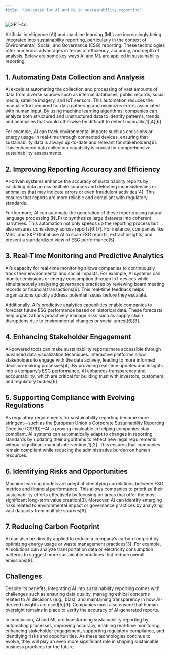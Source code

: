 ```yaml
---
title: "Use-cases for AI and ML in sustainability reporting"
---
```

![GPT-4o](https://img.shields.io/badge/GPT--4o-3333FF?style=for-the-badge&logo=openai&logoColor=white)



Artificial intelligence (AI) and machine learning (ML) are increasingly being integrated into sustainability reporting, particularly in the context of Environmental, Social, and Governance (ESG) reporting. These technologies offer numerous advantages in terms of efficiency, accuracy, and depth of analysis. Below are some key ways AI and ML are applied in sustainability reporting:

## 1. Automating Data Collection and Analysis

AI excels at automating the collection and processing of vast amounts of data from diverse sources such as internal databases, public records, social media, satellite imagery, and IoT sensors. This automation reduces the manual effort required for data gathering and minimizes errors associated with human input. By using machine learning algorithms, companies can analyze both structured and unstructured data to identify patterns, trends, and anomalies that would otherwise be difficult to detect manually\[1]\[4]\[6].

For example, AI can track environmental impacts such as emissions or energy usage in real-time through connected devices, ensuring that sustainability data is always up-to-date and relevant for stakeholders\[6]. This enhanced data collection capability is crucial for comprehensive sustainability assessments.

## 2. Improving Reporting Accuracy and Efficiency

AI-driven systems enhance the accuracy of sustainability reports by validating data across multiple sources and detecting inconsistencies or anomalies that may indicate errors or even fraudulent activities\[4]. This ensures that reports are more reliable and compliant with regulatory standards.

Furthermore, AI can automate the generation of these reports using natural language processing (NLP) to synthesize large datasets into coherent narratives. This automation not only speeds up the reporting process but also ensures consistency across reports\[6]\[7]. For instance, companies like MSCI and S\&P Global use AI to scan ESG reports, extract insights, and present a standardized view of ESG performance\[5].

## 3. Real-Time Monitoring and Predictive Analytics

AI’s capacity for real-time monitoring allows companies to continuously track their environmental and social impacts. For example, AI systems can monitor emissions or energy consumption through IoT devices while simultaneously analyzing governance practices by reviewing board meeting records or financial transactions\[6]. This real-time feedback helps organizations quickly address potential issues before they escalate.

Additionally, AI's predictive analytics capabilities enable companies to forecast future ESG performance based on historical data. These forecasts help organizations proactively manage risks such as supply chain disruptions due to environmental changes or social unrest\[6]\[3].

## 4. Enhancing Stakeholder Engagement

AI-powered tools can make sustainability reports more accessible through advanced data visualization techniques. Interactive platforms allow stakeholders to engage with the data actively, leading to more informed decision-making processes\[4]. By providing real-time updates and insights into a company’s ESG performance, AI enhances transparency and accountability, which are critical for building trust with investors, customers, and regulatory bodies\[6].

## 5. Supporting Compliance with Evolving Regulations

As regulatory requirements for sustainability reporting become more stringent—such as the European Union's Corporate Sustainability Reporting Directive (CSRD)—AI is proving invaluable in helping companies stay compliant. AI systems can automatically adapt to changes in reporting standards by updating their algorithms to reflect new legal requirements without significant manual intervention\[1]\[2]. This ensures that companies remain compliant while reducing the administrative burden on human resources.

## 6. Identifying Risks and Opportunities

Machine learning models are adept at identifying correlations between ESG metrics and financial performance. This allows companies to prioritize their sustainability efforts effectively by focusing on areas that offer the most significant long-term value creation\[3]. Moreover, AI can identify emerging risks related to environmental impact or governance practices by analyzing vast datasets from multiple sources\[9].

## 7. Reducing Carbon Footprint

AI can also be directly applied to reduce a company’s carbon footprint by optimizing energy usage or waste management practices\[3]. For example, AI solutions can analyze transportation data or electricity consumption patterns to suggest more sustainable practices that reduce overall emissions\[8].

## Challenges

Despite its benefits, integrating AI into sustainability reporting comes with challenges such as ensuring data quality, managing ethical concerns related to AI decisions (e.g., bias), and maintaining transparency in how AI-derived insights are used\[5]\[9]. Companies must also ensure that human oversight remains in place to verify the accuracy of AI-generated reports.

In conclusion, AI and ML are transforming sustainability reporting by automating processes, improving accuracy, enabling real-time monitoring, enhancing stakeholder engagement, supporting regulatory compliance, and identifying risks and opportunities. As these technologies continue to evolve, they will play an even more significant role in shaping sustainable business practices for the future.

&#x20;
